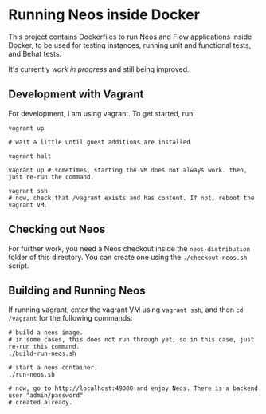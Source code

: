 Running Neos inside Docker
==========================

This project contains Dockerfiles to run Neos and Flow applications inside Docker, to be
used for testing instances, running unit and functional tests, and Behat tests.

It's currently *work in progress* and still being improved.


Development with Vagrant
------------------------

For development, I am using vagrant. To get started, run:

```
vagrant up

# wait a little until guest additions are installed

vagrant halt

vagrant up # sometimes, starting the VM does not always work. then, just re-run the command.

vagrant ssh
# now, check that /vagrant exists and has content. If not, reboot the vagrant VM.
```


Checking out Neos
-----------------

For further work, you need a Neos checkout inside the `neos-distribution` folder of
this directory. You can create one using the `./checkout-neos.sh` script.


Building and Running Neos
-------------------------

If running vagrant, enter the vagrant VM using `vagrant ssh`, and then `cd /vagrant` for
the following commands:


```
# build a neos image.
# in some cases, this does not run through yet; so in this case, just re-run this command.
./build-run-neos.sh

# start a neos container.
./run-neos.sh

# now, go to http://localhost:49080 and enjoy Neos. There is a backend user "admin/password"
# created already.
```